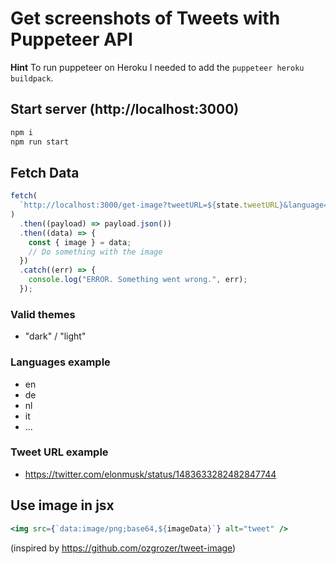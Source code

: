 # Get screenshots of Tweets with Puppeteer API

**Hint** To run puppeteer on Heroku I needed to add the `puppeteer heroku buildpack`.

## Start server (http://localhost:3000)

```bash
npm i
npm run start
```

## Fetch Data

```js
fetch(
  `http://localhost:3000/get-image?tweetURL=${state.tweetURL}&language=${state.language}&theme=${state.theme}`
)
  .then((payload) => payload.json())
  .then((data) => {
    const { image } = data;
    // Do something with the image
  })
  .catch((err) => {
    console.log("ERROR. Something went wrong.", err);
  });
```

### Valid themes

- "dark" / "light"

### Languages example

- en
- de
- nl
- it
- ...

### Tweet URL example

- https://twitter.com/elonmusk/status/1483633282482847744

## Use image in jsx

```jsx
<img src={`data:image/png;base64,${imageData}`} alt="tweet" />
```

(inspired by https://github.com/ozgrozer/tweet-image)
